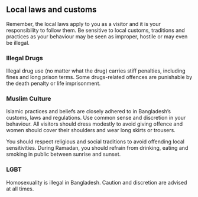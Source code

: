 ## Local laws and customs

Remember, the local laws apply to you as a visitor and it is your responsibility to follow them. Be sensitive to local customs, traditions and practices as your behaviour may be seen as improper, hostile or may even be illegal.

### **Illegal Drugs**

Illegal drug use (no matter what the drug) carries stiff penalties, including fines and long prison terms. Some drugs-related offences are punishable by the death penalty or life imprisonment.

### **Muslim Culture**

Islamic practices and beliefs are closely adhered to in Bangladesh’s customs, laws and regulations. Use common sense and discretion in your behaviour. All visitors should dress modestly to avoid giving offence and women should cover their shoulders and wear long skirts or trousers.

You should respect religious and social traditions to avoid offending local sensitivities. During Ramadan, you should refrain from drinking, eating and smoking in public between sunrise and sunset.

### **LGBT**

Homosexuality is illegal in Bangladesh. Caution and discretion are advised at all times.